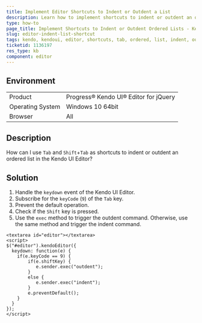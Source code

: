 ```yaml
---
title: Implement Editor Shortcuts to Indent or Outdent a List
description: Learn how to implement shortcuts to indent or outdent an ordered list in a Kendo UI Editor.
type: how-to
page_title: Implement Shortcuts to Indent or Outdent Ordered Lists - Kendo UI Editor for jQuery
slug: editor-indent-list-shortcut
tags: kendo, kendoui, editor, shortcuts, tab, ordered, list, indent, outdent
ticketid: 1136197
res_type: kb
component: editor
---
```


## Environment

<table>
 <tr>
  <td>Product</td>
  <td>Progress® Kendo UI® Editor for jQuery</td>
 </tr>
 <tr>
  <td>Operating System</td>
  <td>Windows 10 64bit</td>
 </tr>
 <tr>
  <td>Browser</td>
  <td>All</td>
 </tr>
</table>


## Description

How can I use `Tab` and `Shift`+`Tab` as shortcuts to indent or outdent an ordered list in the Kendo UI Editor?

## Solution

1. Handle the `keydown` event of the Kendo UI Editor.
1. Subscribe for the `keyCode` (`9`) of the `Tab` key.
1. Prevent the default operation.
1. Check if the `Shift` key is pressed.
1. Use the `exec` method to trigger the outdent command. Otherwise, use the same method and trigger the indent command.

```dojo
<textarea id="editor"></textarea>
<script>
$("#editor").kendoEditor({
  keydown: function(e) {
    if(e.keyCode == 9) {
        if(e.shiftKey) {
           e.sender.exec("outdent");
        }
        else {
           e.sender.exec("indent");
        }      
      	e.preventDefault();
    }
  }
});
</script>

```
